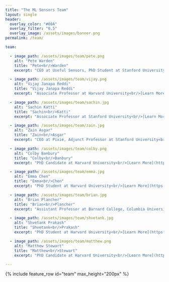 ```yaml
---
title: "The ML Sensors Team"
layout: single
header:
  overlay_color: "#00A"
  overlay_filter: "0.5"
  overlay_image: /assets/images/banner.png
permalink: /team/

team:

  - image_path: /assets/images/team/pete.png
    alt: "Pete Warden"
    title: "Pete<br/>Warden"
    excerpt: "CEO at Useful Sensors, PhD Student at Stanford University<br/>[Learn More](https://petewarden.com/)"

  - image_path: /assets/images/team/vijay.png
    alt: "Vijay Janapa Reddi"
    title: "Vijay Janapa Reddi"
    excerpt: "Associate Professor at Harvard University<br/>[Learn More](https://scholar.harvard.edu/vijay-janapa-reddi)"

  - image_path: /assets/images/team/sachin.jpg
    alt: "Sachin Katti"
    title: "Sachin<br/>Katti"
    excerpt: "Associate Professor at Stanford University<br/>[Learn More](https://web.stanford.edu/~skatti/)"

  - image_path: /assets/images/team/zain.jpg
    alt: "Zain Asgar"
    title: "Zain<br/>Asgar"
    excerpt: "CEO at Pixie, Adjunct Professor at Stanford University<br/>[Learn More](https://www.linkedin.com/in/zasgar/)"

  - image_path: /assets/images/team/colby.png
    alt: "Colby Banbury"
    title: "Colby<br/>Banbury"
    excerpt: "PhD Candidate at Harvard University<br/>[Learn More](https://www.linkedin.com/in/colby-banbury-267956135)"

  - image_path: /assets/images/team/emma.jpg
    alt: "Emma Chen"
    title: "Emma<br/>Chen"
    excerpt: "PhD Student at Harvard University<br/>[Learn More](https://www.linkedin.com/in/emma-ying-chen-34126113b/)"

  - image_path: /assets/images/team/brian.jpg
    alt: "Brian Plancher"
    title: "Brian<br/>Plancher"
    excerpt: "Assistant Professor at Barnard College, Columbia University<br/>[Learn More](https://brianplancher.com/)"

  - image_path: /assets/images/team/shvetank.jpg
    alt: "Shvetank Prakash"
    title: "Shvetank<br/>Prakash"
    excerpt: "PhD Student at Harvard University<br/>[Learn More](https://www.linkedin.com/in/shvetank-prakash/)"

  - image_path: /assets/images/team/matthew.png
    alt: "Matthew Stewart"
    title: "Matthew<br/>Stewart"
    excerpt: "PhD Candidate at Harvard University<br/>[Learn More](http://mpstewart.net/)"

---
```


{% include feature_row id="team" max_height="200px" %}